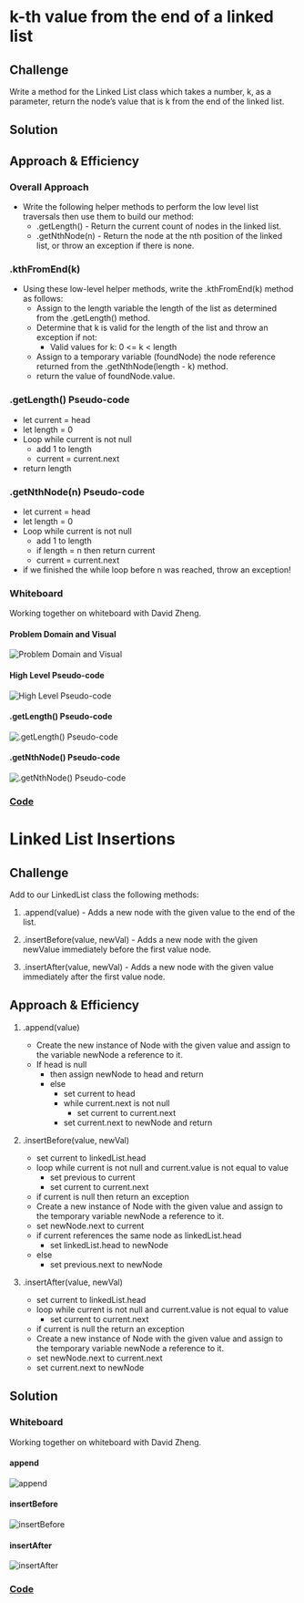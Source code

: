 # k-th value from the end of a linked list

## Challenge

Write a method for the Linked List class which takes a number, k, as a parameter, return the node’s value that is k from the end of the linked list.

## Solution

## Approach & Efficiency

### Overall Approach

* Write the following helper methods to perform the low level list traversals then use them to build our method:
  * .getLength() - Return the current count of nodes in the linked list.
  * .getNthNode(n) - Return the node at the nth position of the linked list, or throw an exception if there is none.

### .kthFromEnd(k)

* Using these low-level helper methods, write the .kthFromEnd(k) method as follows:
  * Assign to the length variable the length of the list as determined from the .getLength() method.
  * Determine that k is valid for the length of the list and throw an exception if not:
    * Valid values for k: 0 <= k < length
  * Assign to a temporary variable (foundNode) the node reference returned from the .getNthNode(length - k) method.
  * return the value of foundNode.value.

### .getLength() Pseudo-code

* let current = head
* let length = 0
* Loop while current is not null
  * add 1 to length
  * current = current.next
* return length

### .getNthNode(n) Pseudo-code

* let current = head
* let length = 0
* Loop while current is not null
  * add 1 to length
  * if length = n then return current
  * current = current.next
* if we finished the while loop before n was reached, throw an exception!

### Whiteboard

Working together on whiteboard with David Zheng.

#### Problem Domain and Visual

![Problem Domain and Visual](../../../assests/ll-kth-from-end-pd-visual.jpg "Problem Domain and Visual")

#### High Level Pseudo-code

![High Level Pseudo-code](../../../assests/ll-kth-from-end-high-level-pseudo.jpg "High Level Pseudo-code")

#### .getLength() Pseudo-code

![.getLength() Pseudo-code](../../../assests/ll-kth-from-end-pseudo-getLength.jpg ".getLength() Pseudo-code")

#### .getNthNode() Pseudo-code

![.getNthNode() Pseudo-code](../../../assests/ll-kth-from-end-pseudo-getNthNode.jpg ".getNthNode() Pseudo-code")

### [Code](linked-list.js)

# Linked List Insertions

## Challenge

Add to our LinkedList class the following methods:

1. .append(value) - Adds a new node with the given value to the end of the list.

2. .insertBefore(value, newVal) - Adds a new node with the given newValue immediately before the first value node.

3. .insertAfter(value, newVal) - Adds a new node with the given value immediately after the first value node.

## Approach & Efficiency

1. .append(value)

    * Create the new instance of Node with the given value and assign to the variable newNode a reference to it.
    * If head is null
      * then assign newNode to head and return
      * else
        * set current to head
        * while current.next is not null
          * set current to current.next
        * set current.next to newNode and return

2. .insertBefore(value, newVal)

    * set current to linkedList.head
    * loop while current is not null and current.value is not equal to value
      * set previous to current
      * set current to current.next
    * if current is null then return an exception
    * Create a new instance of Node with the given value and assign to the temporary variable newNode a reference to it.
    * set newNode.next to current
    * if current references the same node as linkedList.head
      * set linkedList.head to newNode
    * else
      * set previous.next to newNode

3. .insertAfter(value, newVal)

    * set current to linkedList.head
    * loop while current is not null and current.value is not equal to value
      * set current to current.next
    * if current is null the return an exception
    * Create a new instance of Node with the given value and assign to the temporary variable newNode a reference to it.
    * set newNode.next to current.next
    * set current.next to newNode

## Solution

### Whiteboard

Working together on whiteboard with David Zheng.

#### append

![append](../../../assests/ll-insertions-append.jpg "append")

#### insertBefore

![insertBefore](../../../assests/ll-insertions-insertBefore.jpg "insertBefore")

#### insertAfter

![insertAfter](../../../assests/ll-insertions-insertAfter.jpg "insertAfter")

### [Code](linked-list.js)
